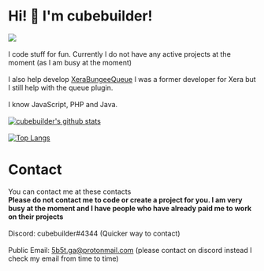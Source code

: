 # Hi! 👋 I'm cubebuilder!
![](https://komarev.com/ghpvc/?username=cube-builder)
<br>
<br>
I code stuff for fun. Currently I do not have any active projects at the moment (as I am busy at the moment)
<br>
<br>
I also help develop <a href="https://github.com/xeraplugins/xerabungeequeue/">XeraBungeeQueue</a> I was a former developer for Xera but I still help with the queue plugin.
<br>
<br>
I know JavaScript, PHP and Java.
<br>
<br>
[![cubebuilder's github stats](https://github-readme-stats.vercel.app/api?username=cube-builder)](https://github.com/anuraghazra/github-readme-stats)
<br>
<br>
[![Top Langs](https://github-readme-stats.vercel.app/api/top-langs/?username=cube-builder&layout=compact)](https://github.com/anuraghazra/github-readme-stats)
<br>
# Contact
You can contact me at these contacts
<br>
**Please do not contact me to code or create a project for you. I am very busy at the moment and I have people who have already paid me to work on their projects**
<br>
<br>
Discord: cubebuilder#4344 (Quicker way to contact)
<br>
<br>
Public Email: 5b5t.ga@protonmail.com (please contact on discord instead I check my email from time to time)
<br>
<br>
<!--- if you're reading this i'm sorry ---!>
